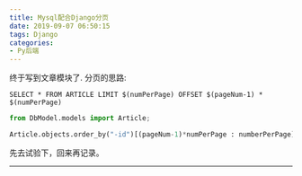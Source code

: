 ```yaml
---
title: Mysql配合Django分页
date: 2019-09-07 06:50:15
tags: Django
categories: 
- Py后端
---
```


终于写到文章模块了.
分页的思路:

```mysql
SELECT * FROM ARTICLE LIMIT $(numPerPage) OFFSET $(pageNum-1) * $(numPerPage) 
```
<!--more-->
```python
from DbModel.models import Article;

Article.objects.order_by("-id")[(pageNum-1)*numPerPage : numberPerPage]
```
先去试验下，回来再记录。

---

